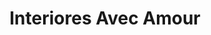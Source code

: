 ---
title: "Interiores Avec Amour"
url: /cipolletti/interiores-avec-amour/
shop: Raumausstattung
---
